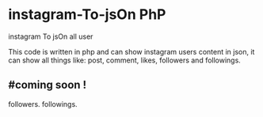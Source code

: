 # instagram-To-jsOn PhP
instagram To jsOn all user


This code is written in php and can show instagram users content in json, it can show all things like: post, comment, likes, followers and followings.


#coming soon !
------------------------------
followers.
followings.
